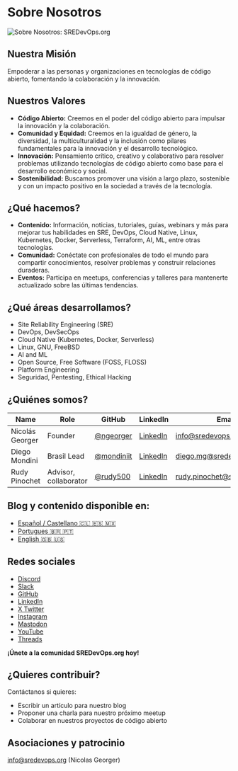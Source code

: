 # Sobre Nosotros

![Sobre Nosotros: SREDevOps.org](https://sredevops.org/content/images/2024/09/sredevopsorg-1.webp)

## Nuestra Misión
Empoderar a las personas y organizaciones en tecnologías de código abierto, fomentando la colaboración y la innovación.

## Nuestros Valores
- **Código Abierto:** Creemos en el poder del código abierto para impulsar la innovación y la colaboración.
- **Comunidad y Equidad:** Creemos en la igualdad de género, la diversidad, la multiculturalidad y la inclusión como
pilares fundamentales para la innovación y el desarrollo tecnológico.
- **Innovación:** Pensamiento crítico, creativo y colaborativo para resolver problemas utilizando tecnologías de código
abierto como base para el desarrollo económico y social.
- **Sostenibilidad:** Buscamos promover una visión a largo plazo, sostenible y con un impacto positivo en la sociedad a
través de la tecnología.

## ¿Qué hacemos?
- **Contenido:** Información, noticias, tutoriales, guías, webinars y más para mejorar tus habilidades en SRE, DevOps,
Cloud Native, Linux, Kubernetes, Docker, Serverless, Terraform, AI, ML, entre otras tecnologías.
- **Comunidad:** Conéctate con profesionales de todo el mundo para compartir conocimientos, resolver problemas y
construir relaciones duraderas.
- **Eventos:** Participa en meetups, conferencias y talleres para mantenerte actualizado sobre las últimas tendencias.

## ¿Qué áreas desarrollamos?
- Site Reliability Engineering (SRE)
- DevOps, DevSecOps
- Cloud Native (Kubernetes, Docker, Serverless)
- Linux, GNU, FreeBSD
- AI and ML
- Open Source, Free Software (FOSS, FLOSS)
- Platform Engineering
- Seguridad, Pentesting, Ethical Hacking

## ¿Quiénes somos?
| Name               | Role                  | GitHub                                      | LinkedIn                                      | Email                          |
|--------------------|-----------------------|---------------------------------------------|-----------------------------------------------|--------------------------------|
| Nicolás Georger     | Founder               | [@ngeorger](https://github.com/ngeorger?ref=sredevops.org) | [LinkedIn](https://www.linkedin.com/in/nicolas-georger/?ref=sredevops.org) | [info@sredevops.org](mailto:info@sredevops.org) |
| Diego Mondini       | Brasil Lead           | [@mondiniit](https://github.com/mondiniit?ref=sredevops.org) | [LinkedIn](https://www.linkedin.com/in/diegomondini/?ref=sredevops.org) | [diego.mg@sredevops.org](mailto:diego.mg@sredevops.org) |
| Rudy Pinochet       | Advisor, collaborator  | [@rudy500](https://github.com/rudy500?ref=sredevops.org) | [LinkedIn](https://www.linkedin.com/in/rudypinochet/?ref=sredevops.org) | [rudy.pinochet@sredevops.org](mailto:rudy.pinochet@sredevops.org) |


## Blog y contenido disponible en:
- [Español / Castellano 🇨🇱 🇪🇸 🇲🇽](https://sredevops.org/es/)
- [Portugues 🇧🇷 🇵🇹](https://sredevops.org/br/)
- [English 🇬🇧 🇺🇸](https://sredevops.org/en/)

## Redes sociales
- [Discord](https://discord.com/invite/bK9rXFTvpk?ref=sredevops.org)
- [Slack](https://join.slack.com/t/sredevopsorg/shared_invite/zt-2m6bmgp86-zMKo8SMnM3j1_w9IE8BMeg?ref=sredevops.org)
- [GitHub](https://github.com/sredevopsorg?ref=sredevops.org)
- [LinkedIn](https://www.linkedin.com/company/sredevops/?ref=sredevops.org)
- [X Twitter](https://x.com/sredevopsorg?ref=sredevops.org)
- [Instagram](https://www.instagram.com/sredevopsorg/?ref=sredevops.org)
- [Mastodon](https://mastodon.social/@sredevopsorg?ref=sredevops.org)
- [YouTube](https://www.youtube.com/@sredevopsorg?ref=sredevops.org)
- [Threads](https://www.threads.net/@sredevopsorg?ref=sredevops.org)

**¡Únete a la comunidad SREDevOps.org hoy!**

## ¿Quieres contribuir?

Contáctanos si quieres:
- Escribir un artículo para nuestro blog
- Proponer una charla para nuestro próximo meetup
- Colaborar en nuestros proyectos de código abierto

## Asociaciones y patrocinio

info@sredevops.org (Nicolas Georger)
